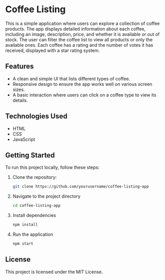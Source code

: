 # Coffee Listing

This is a simple application where users can explore a collection of coffee products. The app displays detailed information about each coffee, including an image, description, price, and whether it is available or out of stock. The user can filter the coffee list to view all products or only the available ones. Each coffee has a rating and the number of votes it has received, displayed with a star rating system.

## Features

- A clean and simple UI that lists different types of coffee.
- Responsive design to ensure the app works well on various screen sizes.
- A basic interaction where users can click on a coffee type to view its details.

## Technologies Used

- HTML
- CSS
- JavaScript

## Getting Started

To run this project locally, follow these steps:

1. Clone the repository:

   ```bash
   git clone https://github.com/yourusername/coffee-listing-app
   ```
   
2. Navigate to the project directory
   ```bash
   cd coffee-listing-app
   ```
   
3. Install dependencies

   ```bash
   npm install
   ```

4. Run the application

   ```bash
   npm start
   ```

## License

This project is licensed under the MIT License.
